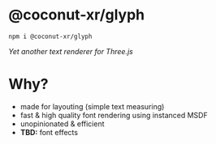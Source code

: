 # @coconut-xr/glyph

`npm i @coconut-xr/glyph`

*Yet another text renderer for Three.js*

# Why?

* made for layouting (simple text measuring)
* fast & high quality font rendering using instanced MSDF
* unopinionated & efficient
* **TBD:** font effects